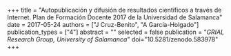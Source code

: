 +++
title = "Autopublicación y difusión de resultados científicos a través de Internet. Plan de Formación Docente 2017 de la Universidad de Salamanca"
date = 2017-05-24
authors = ["J Cruz-Benito", "A García-Holgado"]
publication_types = ["4"]
abstract = ""
selected = false
publication = "*GRIAL Research Group, University of Salamanca*"
doi="10.5281/zenodo.583978"
+++
